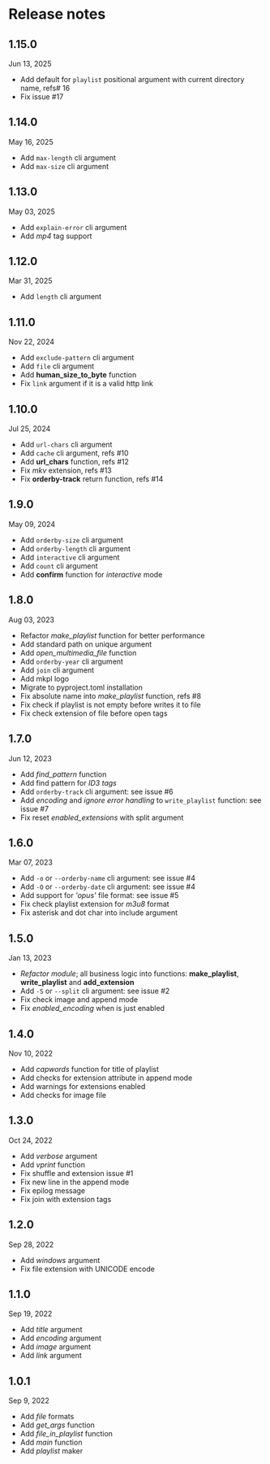 # Release notes

## 1.15.0
Jun 13, 2025

- Add default for `playlist` positional argument with current directory name, refs# 16
- Fix issue #17

## 1.14.0
May 16, 2025

- Add `max-length` cli argument
- Add `max-size` cli argument

## 1.13.0
May 03, 2025

- Add `explain-error` cli argument
- Add _mp4_ tag support

## 1.12.0
Mar 31, 2025

- Add `length` cli argument

## 1.11.0
Nov 22, 2024

- Add `exclude-pattern` cli argument
- Add `file` cli argument
- Add **human_size_to_byte** function
- Fix `link` argument if it is a valid http link

## 1.10.0
Jul 25, 2024

- Add `url-chars` cli argument
- Add `cache` cli argument, refs #10
- Add **url_chars** function, refs #12
- Fix _mkv_ extension, refs #13
- Fix **orderby-track** return function, refs #14

## 1.9.0
May 09, 2024

- Add `orderby-size` cli argument
- Add `orderby-length` cli argument
- Add `interactive` cli argument
- Add `count` cli argument
- Add **confirm** function for _interactive_ mode

## 1.8.0
Aug 03, 2023

- Refactor _make_playlist_ function for better performance
- Add standard path on unique argument
- Add _open_multimedia_file_ function
- Add `orderby-year` cli argument
- Add `join` cli argument
- Add mkpl logo
- Migrate to pyproject.toml installation
- Fix absolute name into _make_playlist_ function, refs #8
- Fix check if playlist is not empty before writes it to file
- Fix check extension of file before open tags

## 1.7.0
Jun 12, 2023

- Add _find_pattern_ function
- Add find pattern for _ID3 tags_
- Add `orderby-track` cli argument: see issue #6
- Add _encoding_ and _ignore error handling_ to `write_playlist` function: see issue #7
- Fix reset _enabled_extensions_ with split argument

## 1.6.0
Mar 07, 2023

- Add `-o` or `--orderby-name` cli argument: see issue #4
- Add `-O` or `--orderby-date` cli argument: see issue #4
- Add support for _'opus'_ file format: see issue #5
- Fix check playlist extension for _m3u8_ format
- Fix asterisk and dot char into include argument

## 1.5.0
Jan 13, 2023

- _Refactor module_; all business logic into functions: **make_playlist**, **write_playlist** and **add_extension**
- Add `-S` or `--split` cli argument: see issue #2
- Fix check image and append mode
- Fix _enabled_encoding_ when is just enabled

## 1.4.0
Nov 10, 2022

- Add _capwords_ function for title of playlist
- Add checks for extension attribute in append mode
- Add warnings for extensions enabled
- Add checks for image file

## 1.3.0
Oct 24, 2022

- Add _verbose_ argument
- Add _vprint_ function
- Fix shuffle and extension issue #1
- Fix new line in the append mode
- Fix epilog message
- Fix join with extension tags

## 1.2.0
Sep 28, 2022

- Add _windows_ argument
- Fix file extension with UNICODE encode

## 1.1.0
Sep 19, 2022

- Add _title_ argument
- Add _encoding_ argument
- Add _image_ argument
- Add _link_ argument

## 1.0.1
Sep 9, 2022

- Add _file_ formats
- Add _get_args_ function
- Add _file_in_playlist_ function
- Add _main_ function
- Add _playlist_ maker